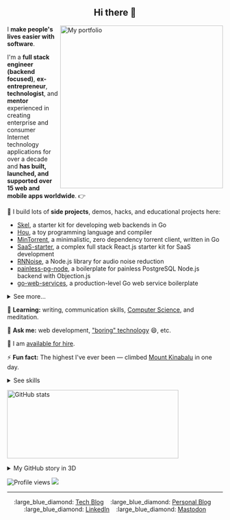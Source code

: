 <h2 align="center">Hi there 👋</h2>

<a href="https://www.visualcv.com/cedricchee/#portfolio" target="_blank">
<img 
    src="https://github.com/cedrickchee/cedrickchee/raw/master/media/portfolio_first.png"
    alt="My portfolio"
    align="right"
    width="380px" />
</a>

I **make people's lives easier with software**.

I'm a **full stack engineer (backend focused)**, **ex-entrepreneur**, **technologist**, and **mentor** experienced in creating enterprise and consumer Internet technology applications for over a decade and **has built, launched, and supported over 15 web and mobile apps worldwide**. 👉

🔭 I build lots of **side projects**, demos, hacks, and educational projects here:
- [Skel](https://github.com/cedrickchee/skel), a starter kit for developing web backends in Go
- [Hou](https://github.com/cedrickchee/hou), a toy programming language and compiler
- [MinTorrent](https://github.com/cedrickchee/min-torrent), a minimalistic, zero dependency torrent client, written in Go
- [SaaS-starter](https://github.com/cedrickchee/saas-starter), a complex full stack React.js starter kit for SaaS development
- [RNNoise](https://github.com/cedrickchee/rnnoise-nodejs), a Node.js library for audio noise reduction
- [painless-pg-node](https://github.com/cedrickchee/painless-pg-node), a boilerplate for painless PostgreSQL Node.js backend with Objection.js
- [go-web-services](https://github.com/cedrickchee/go-web-services), a production-level Go web service boilerplate

<details>

<summary>See more...</summary>

- [Twit](https://github.com/cedrickchee/twit), a realtime app, built using React.js, Node.js, Websocket, and friends
- [Snippetbox](https://github.com/cedrickchee/snippetbox), an example app developed for learning Go for web development using just the standard library
- [e-Mart](https://github.com/cedrickchee/e-mart), a full stack React online mart app
- [tdd-node-pg-knex](https://github.com/cedrickchee/tdd-node-pg-knex), TDD with Node.js and SQL
- [awesome-bert-nlp](https://github.com/cedrickchee/awesome-bert-nlp), a curated list of NLP resources
- [YDKGo](https://ydkgo.netlify.app/), a book I wrote on advanced Go programming
- [Knowledge](https://github.com/cedrickchee/knowledge), my second "brain", digital garden, wiki
- [experiments](https://github.com/cedrickchee/experiments), a collection of code snippets
- [data-science-notebooks](https://github.com/cedrickchee/data-science-notebooks), a Data Science Python notebooks
- [capsule-net-pytorch](https://github.com/cedrickchee/capsule-net-pytorch), a Capsule Network for PyTorch
- [pytorch-mobile-kit](https://github.com/cedrickchee/pytorch-mobile-kit), a PyTorch Mobile starter kit
- [tch-js](https://github.com/cedrickchee/tch-js), a JS port of PyTorch C++ library
- [awesome-wireguard](https://github.com/cedrickchee/awesome-wireguard), a curated list of WireGuard resources
- [awesome-rust](https://gist.github.com/cedrickchee/f729e848b52eab8fbc88a3910072198c), a collection of resources that I refer to when I started learning Rust in 2019
- [neoCargo](https://github.com/cedrickchee/neoCargo), a microservices prototype
- [99bottles](https://github.com/cedrickchee/99bottles-ruby), my code for 99 Bottles of OOP exercises
- [kubebuilder-example](https://github.com/cedrickchee/kubebuilder-example), an example of building Kubernetes APIs using CRDs
- [postgres-operator](https://github.com/cedrickchee/postgres-operator), a guide to deploy Postgres operator to k3s (local Kubernetes cluster)
- [postgresql-consul-demo](https://github.com/cedrickchee/postgresql-consul-demo), a demo app showing PostgreSQL HA cluster managed by Patroni and Consul in Docker
- [ClickHouse cluster](https://github.com/cedrickchee/clickhouse-cluster), a repo containing all the essential stuffs to set up ClickHouse cluster with sharding and replication
- [Citus cluster](https://github.com/cedrickchee/citus-cluster), a PostgreSQL-based distributed database deployed locally
    
</details>

🌱 **Learning:** writing, communication skills, [Computer Science](https://teachyourselfcs.com/), and meditation.

💬 **Ask me:** web development, ["boring" technology](http://boringtechnology.club/) :smile:, etc.

💼 I am [available for hire](https://cedricchee.com/2020/04/21/hire-cedric-chee/).

⚡ **Fun fact:** The highest I've ever been — climbed [Mount Kinabalu](https://en.wikipedia.org/wiki/Mount_Kinabalu) in one day.

<details>

<summary>See skills</summary>

- Frontend: [JavaScript](https://github.com/cedrickchee?tab=repositories&q=&type=source&language=javascript&sort=stargazers), [ES6](https://github.com/cedrickchee?tab=repositories&q=es6&type=source&language=&sort=stargazers), [TypeScript](https://github.com/cedrickchee?tab=repositories&q=&type=source&language=typescript&sort=stargazers), [React](https://github.com/cedrickchee?tab=repositories&q=reactjs&type=source&language=&sort=stargazers), [Next.js](https://github.com/cedrickchee?tab=repositories&q=nextjs&type=source&language=&sort=stargazers), Jest, Webpack, Vite, esbuild
- Backend: [Node.js](https://github.com/cedrickchee?tab=repositories&q=node&type=source&language=&sort=stargazers), [Go](https://github.com/cedrickchee?tab=repositories&q=&type=source&language=go&sort=stargazers), [Express](https://github.com/cedrickchee?tab=repositories&q=expressjs&type=source&language=&sort=stargazers), SQL, [PostgreSQL](https://github.com/cedrickchee/tdd-node-pg-knex), [MongoDB](https://github.com/cedrickchee?tab=repositories&q=mongodb&type=source&language=&sort=stargazers), Redis, [Kafka](https://gist.github.com/cedrickchee/999c321daee6534b8ea4b9c4bff8da4e), [Elasticsearch](https://gist.github.com/cedrickchee/265e37c3087413b7780f6a9553a9aed7), [NestJS](https://github.com/cedrickchee?tab=repositories&q=nestjs&type=source&language=&sort=), ClickHouse, gRPC
- Platform (Cloud): AWS, Google Cloud
- Infra: Container, [Kubernetes for application developer](https://gist.github.com/cedrickchee/da71414b7b04b2550a63ddd6b07289ee), Serverless applications/functions, Knative, FaaS
- CI/CD: GitHub Actions, CircleCI, GitOps
- Systems: [Rust](https://github.com/cedrickchee?tab=repositories&q=&type=source&language=rust&sort=stargazers)
</details>

<img 
    src="https://github-readme-stats.vercel.app/api?username=cedrickchee&show_icons=true"
    alt="GitHub stats"
    width="400px"
    height="160px" />

<details>

<summary>My GitHub story in 3D</summary>

https://user-images.githubusercontent.com/145605/118441697-243ee100-b71c-11eb-875a-d59fca1878f8.mp4

</details>

![Profile views](https://gpvc.arturio.dev/cedrickchee)
<a href="https://twitter.com/intent/follow?screen_name=cedric_chee&tw_p=followbutton"><img src="https://img.shields.io/twitter/follow/cedric_chee?label=follow%20me&style=social"></a>

---

<p align="center">
  :large_blue_diamond:&nbsp;<a href="https://gist.github.com/cedrickchee">Tech Blog</a>&nbsp;&nbsp;&nbsp;
  :large_blue_diamond:&nbsp;<a href="https://cedricchee.com/blog">Personal Blog</a>&nbsp;&nbsp;&nbsp;
  :large_blue_diamond:&nbsp;<a href="https://www.linkedin.com/in/cedricchee/">LinkedIn</a>&nbsp;&nbsp;&nbsp;
  :large_blue_diamond:&nbsp;<a href="https://mstdn.io/@cedric_chee">Mastodon</a>
</p>
